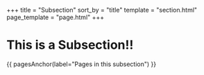 +++
title = "Subsection"
sort_by = "title"
template = "section.html"
page_template = "page.html"
+++

# This is a Subsection!!

{{ pagesAnchor(label="Pages in this subsection") }}
